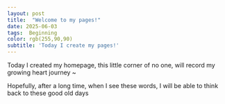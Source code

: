 ```yaml
---
layout: post
title:  "Welcome to my pages!"
date: 2025-06-03 
tags:  Beginning
color: rgb(255,90,90)
subtitle: 'Today I create my pages!'
---
```

Today I created my homepage, this little corner of no one, will record my growing heart journey ~

Hopefully, after a long time, when I see these words, I will be able to think back to these good old days

